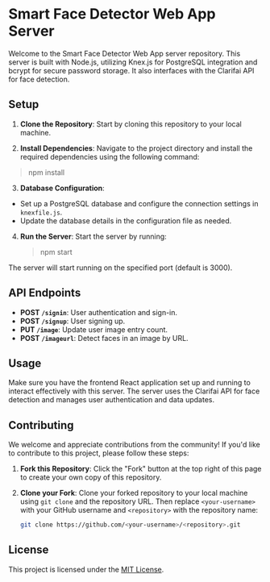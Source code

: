 # Smart Face Detector Web App Server

Welcome to the Smart Face Detector Web App server repository. This server is built with Node.js, utilizing Knex.js for PostgreSQL integration and bcrypt for secure password storage. It also interfaces with the Clarifai API for face detection.

## Setup

1. **Clone the Repository**: Start by cloning this repository to your local machine.

2. **Install Dependencies**: Navigate to the project directory and install the required dependencies using the following command:

> npm install

3. **Database Configuration**:

- Set up a PostgreSQL database and configure the connection settings in `knexfile.js`.
- Update the database details in the configuration file as needed.

4. **Run the Server**:
   Start the server by running:
   > npm start

The server will start running on the specified port (default is 3000).

## API Endpoints

- **POST `/signin`**: User authentication and sign-in.
- **POST `/signup`**: User signing up.
- **PUT `/image`**: Update user image entry count.
- **POST `/imageurl`**: Detect faces in an image by URL.

## Usage

Make sure you have the frontend React application set up and running to interact effectively with this server. The server uses the Clarifai API for face detection and manages user authentication and data updates.

## Contributing

We welcome and appreciate contributions from the community! If you'd like to contribute to this project, please follow these steps:

1. **Fork this Repository**: Click the "Fork" button at the top right of this page to create your own copy of this repository.

2. **Clone your Fork**: Clone your forked repository to your local machine using `git clone` and the repository URL.
   Then replace `<your-username>` with your GitHub username and `<repository>` with the repository name:

   ```bash
   git clone https://github.com/<your-username>/<repository>.git
   ```

## License

This project is licensed under the [MIT License](LICENSE).
